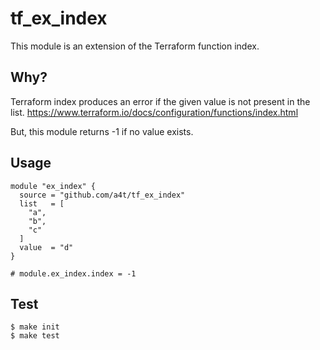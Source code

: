 # tf_ex_index

This module is an extension of the Terraform function index.

## Why?

Terraform index produces an error if the given value is not present in the list.
https://www.terraform.io/docs/configuration/functions/index.html

But, this module returns -1 if no value exists.


## Usage

```
module "ex_index" {
  source = "github.com/a4t/tf_ex_index"
  list   = [
    "a",
    "b",
    "c"
  ]
  value  = "d"
}

# module.ex_index.index = -1
```

## Test

```
$ make init
$ make test
```
